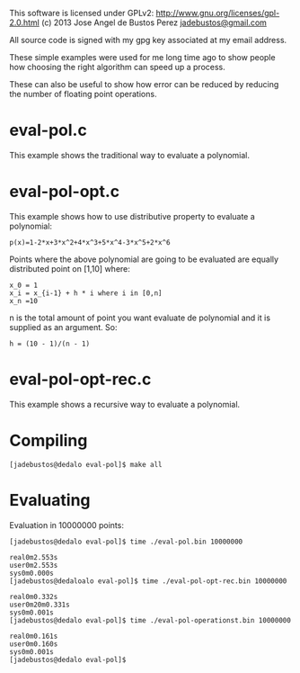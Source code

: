 This software is licensed under GPLv2: http://www.gnu.org/licenses/gpl-2.0.html
  (c) 2013 Jose Angel de Bustos Perez <jadebustos@gmail.com>

All source code is signed with my gpg key associated at my email address.

These simple examples were used for me long time ago to show people how choosing the
right algorithm can speed up a process.

These can also be useful to show how error can be reduced by reducing the number of
floating point operations.

eval-pol.c  
==========

This example shows the traditional way to evaluate a polynomial.

eval-pol-opt.c  
==============

This example shows how to use distributive property to evaluate a polynomial:

```
p(x)=1-2*x+3*x^2+4*x^3+5*x^4-3*x^5+2*x^6
```

Points where the above polynomial are going to be evaluated are equally distributed point on [1,10] where:

```
x_0 = 1
x_i = x_{i-1} + h * i where i in [0,n]
x_n =10
```

n is the total amount of point you want evaluate de polynomial and it is supplied as an argument. So:

```
h = (10 - 1)/(n - 1)
```

eval-pol-opt-rec.c
==================

This example shows a recursive way to evaluate a polynomial.

Compiling
=========

```
[jadebustos@dedalo eval-pol]$ make all
```

Evaluating
==========

Evaluation in 10000000 points:


```
[jadebustos@dedalo eval-pol]$ time ./eval-pol.bin 10000000

real0m2.553s
user0m2.553s
sys0m0.000s
[jadebustos@dedaloalo eval-pol]$ time ./eval-pol-opt-rec.bin 10000000

real0m0.332s
user0m20m0.331s
sys0m0.001s
[jadebustos@dedalo eval-pol]$ time ./eval-pol-operationst.bin 10000000

real0m0.161s
user0m0.160s
sys0m0.001s
[jadebustos@dedalo eval-pol]$
```
